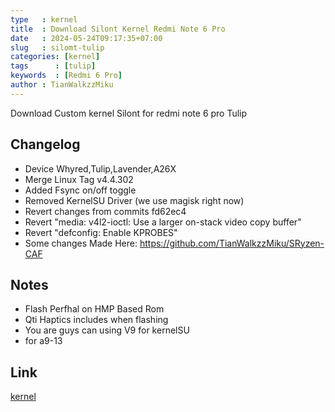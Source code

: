 ```yaml
---
type   : kernel
title  : Download Silont Kernel Redmi Note 6 Pro
date   : 2024-05-24T09:17:35+07:00
slug   : silomt-tulip
categories: [kernel]
tags      : [tulip]
keywords  : [Redmi 6 Pro]
author : TianWalkzzMiku
---
```


Download Custom kernel Silont for redmi note 6 pro Tulip

## Changelog
- Device Whyred,Tulip,Lavender,A26X
- Merge Linux Tag v4.4.302
- Added Fsync on/off toggle
- Removed KernelSU Driver (we use magisk right now)
- Revert changes from commits fd62ec4
- Revert "media: v4l2-ioctl: Use a larger on-stack video copy buffer"
- Revert "defconfig: Enable KPROBES"
- Some changes Made Here: https://github.com/TianWalkzzMiku/SRyzen-CAF

## Notes
- Flash Perfhal on HMP Based Rom
- Qti Haptics includes when flashing
- You are guys can using V9 for kernelSU
- for a9-13

## Link
[kernel](https://www.pling.com/p/1491356/)
